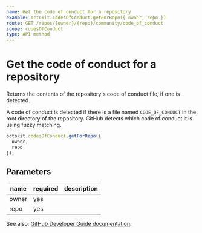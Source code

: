 ```yaml
---
name: Get the code of conduct for a repository
example: octokit.codesOfConduct.getForRepo({ owner, repo })
route: GET /repos/{owner}/{repo}/community/code_of_conduct
scope: codesOfConduct
type: API method
---
```


# Get the code of conduct for a repository

Returns the contents of the repository's code of conduct file, if one is detected.

A code of conduct is detected if there is a file named `CODE_OF_CONDUCT` in the root directory of the repository. GitHub detects which code of conduct it is using fuzzy matching.

```js
octokit.codesOfConduct.getForRepo({
  owner,
  repo,
});
```

## Parameters

<table>
  <thead>
    <tr>
      <th>name</th>
      <th>required</th>
      <th>description</th>
    </tr>
  </thead>
  <tbody>
    <tr><td>owner</td><td>yes</td><td>

</td></tr>
<tr><td>repo</td><td>yes</td><td>

</td></tr>
  </tbody>
</table>

See also: [GitHub Developer Guide documentation](https://docs.github.com/rest/reference/codes_of_conduct/#get-the-code-of-conduct-for-a-repository).
